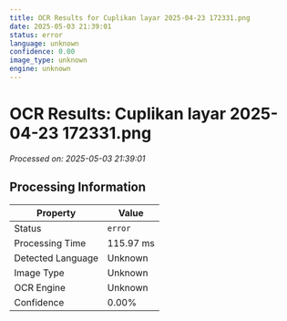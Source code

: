 ```yaml
---
title: OCR Results for Cuplikan layar 2025-04-23 172331.png
date: 2025-05-03 21:39:01
status: error
language: unknown
confidence: 0.00
image_type: unknown
engine: unknown
---
```


# OCR Results: Cuplikan layar 2025-04-23 172331.png
*Processed on: 2025-05-03 21:39:01*

## Processing Information

| Property | Value |
| -------- | ----- |
| Status | `error` |
| Processing Time | 115.97 ms |
| Detected Language | Unknown |
| Image Type | Unknown |
| OCR Engine | Unknown |
| Confidence | 0.00% |
